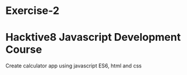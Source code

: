 # Exercise-2
# Hacktive8 Javascript Development Course
Create calculator app using javascript ES6, html and css
